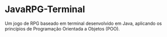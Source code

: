 # JavaRPG-Terminal
Um jogo de RPG baseado em terminal desenvolvido em Java, aplicando os princípios de Programação Orientada a Objetos (POO).
